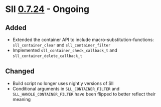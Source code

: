 # Sll [0.7.24] - Ongoing

## Added

- Extended the container API to include macro-substitution-functions: `sll_container_clear` and `sll_container_filter`
- Implemented `sll_container_check_callback_t` and `sll_container_delete_callback_t`

## Changed

- Build script no longer uses nightly versions of Sll
- Conditional arguments in `SLL_CONTAINER_FILTER` and `SLL_HANDLE_CONTAINER_FILTER` have been flipped to better reflect their meaning

[0.7.24]: https://github.com/sl-lang/sll/compare/sll-v0.7.23...main
